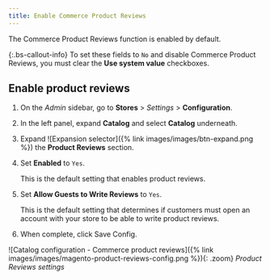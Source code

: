 ```yaml
---
title: Enable Commerce Product Reviews
---
```


The Commerce Product Reviews function is enabled by default.

{:.bs-callout-info}
To set these fields to `No` and disable Commerce Product Reviews, you must clear the **Use system value** checkboxes.

## Enable product reviews

1. On the _Admin_ sidebar, go to **Stores** > _Settings_ > **Configuration**.

1. In the left panel, expand **Catalog** and select **Catalog** underneath.

1. Expand ![Expansion selector]({% link images/images/btn-expand.png %}) the **Product Reviews** section.

1. Set **Enabled** to `Yes`.

   This is the default setting that enables product reviews.

1. Set **Allow Guests to Write Reviews** to `Yes`.

   This is the default setting that determines if customers must open an account with your store to be able to write product reviews.

1. When complete, click <span class="btn">Save Config</span>.

![Catalog configuration - Commerce product reviews]({% link images/images/magento-product-reviews-config.png %}){: .zoom}
_Product Reviews settings_
